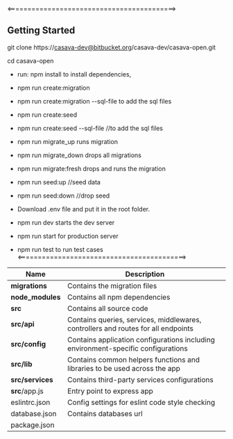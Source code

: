 <==========================================>
## Getting Started
git clone https://casava-dev@bitbucket.org/casava-dev/casava-open.git

cd casava-open

- run: npm install to install dependencies, 

- npm run create:migration <migration-table-name>

- npm run create:migration <migration-table-name> --sql-file to add the sql files

- npm run create:seed <seed-file-name>

- npm run create:seed <seed-file-name> --sql-file //to add the sql files

- npm run migrate_up runs migration

- npm run migrate_down drops all migrations

- npm run migrate:fresh drops and runs the migration

- npm run seed:up //seed data

- npm run seed:down //drop seed

- Download .env file and put it in the root folder.

- npm run dev starts the dev server

- npm run start for production server

- npm run test to run test cases
<==========================================>

| Name | Description |
| ------------------------ | --------------------------------------------------------------------------------------------- |
| **migrations**           | Contains the migration files  |
| **node_modules**         | Contains all  npm dependencies                                                            |
| **src**                  | Contains all source code                          |
| **src/api**              | Contains queries, services, middlewares, controllers and routes for all endpoints |
| **src/config**           | Contains application configurations including environment-specific configurations 
| **src/lib**              | Contains common helpers functions and libraries to be used across the app |  
| **src/services**         | Contains third-party services configurations |
| **src**/app.js           | Entry point to express app                                                               |
| eslintrc.json            | Config settings for eslint code style checking    |
| database.json            | Contains databases url                                                              |
| package.json 